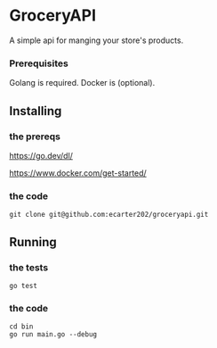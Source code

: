 # GroceryAPI

A simple api for manging your store's products.

### Prerequisites

Golang is required. Docker is (optional).

## Installing

### the prereqs
  https://go.dev/dl/
  
  https://www.docker.com/get-started/

### the code
    git clone git@github.com:ecarter202/groceryapi.git

## Running

### the tests
    go test

### the code
    cd bin
    go run main.go --debug
